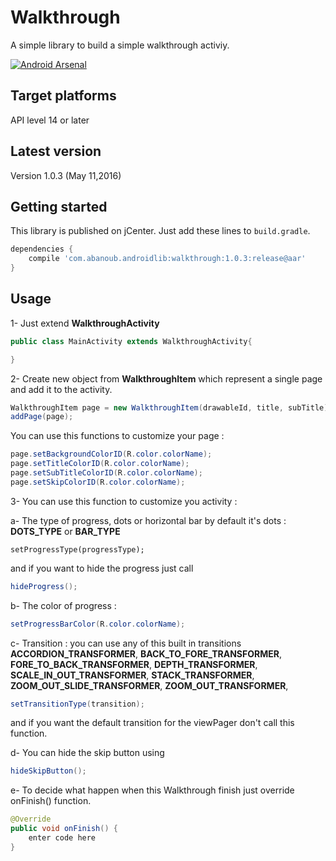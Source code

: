 # Walkthrough
A simple library to build a simple walkthrough activiy.

[![Android Arsenal](https://img.shields.io/badge/Android%20Arsenal-Walkthrough-green.svg?style=true)](https://android-arsenal.com/details/1/3582)

## Target platforms
API level 14 or later

## Latest version
Version 1.0.3 (May 11,2016)

## Getting started
This library is published on jCenter. Just add these lines to `build.gradle`.

```groovy
dependencies {
    compile 'com.abanoub.androidlib:walkthrough:1.0.3:release@aar'
}
```

## Usage
1- Just extend **WalkthroughActivity**
```java
public class MainActivity extends WalkthroughActivity{

}
```
2- Create new object from **WalkthroughItem** which represent a single page and add it to the activity.
```java
WalkthroughItem page = new WalkthroughItem(drawableId, title, subTitle);
addPage(page);
```
You can use this functions to  customize your page :
```java
page.setBackgroundColorID(R.color.colorName);
page.setTitleColorID(R.color.colorName);
page.setSubTitleColorID(R.color.colorName);
page.setSkipColorID(R.color.colorName);
```
3- You can use this function to customize you activity :

a- The type of progress, dots or horizontal bar by default it's dots :
**DOTS_TYPE** or **BAR_TYPE** 
	
    setProgressType(progressType);
and if you want to hide the progress just call 
```java
hideProgress();
```
b- The color of progress :
```java
setProgressBarColor(R.color.colorName);
```
c- Transition : you can use any of this built in transitions 
**ACCORDION_TRANSFORMER**,
**BACK_TO_FORE_TRANSFORMER**,
**FORE_TO_BACK_TRANSFORMER**,
**DEPTH_TRANSFORMER**,
**SCALE_IN_OUT_TRANSFORMER**,
**STACK_TRANSFORMER**,
**ZOOM_OUT_SLIDE_TRANSFORMER**,
**ZOOM_OUT_TRANSFORMER**,
```java
setTransitionType(transition);
```
and if you want the default transition for the viewPager don't call this function.

d- You can hide the skip button using 
```java
hideSkipButton();
```
e- To decide what happen when this Walkthrough finish just override onFinish() function.
```java
@Override
public void onFinish() {
	enter code here
}
```
    
